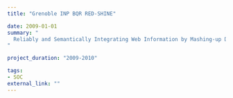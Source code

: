 ```yaml
---
title: "Grenoble INP BQR RED-SHINE"

date: 2009-01-01
summary: "
  Reliably and Semantically Integrating Web Information by Mashing-up Data Services
"

project_duration: "2009-2010"

tags:
- SOC
external_link: ""
---
```

